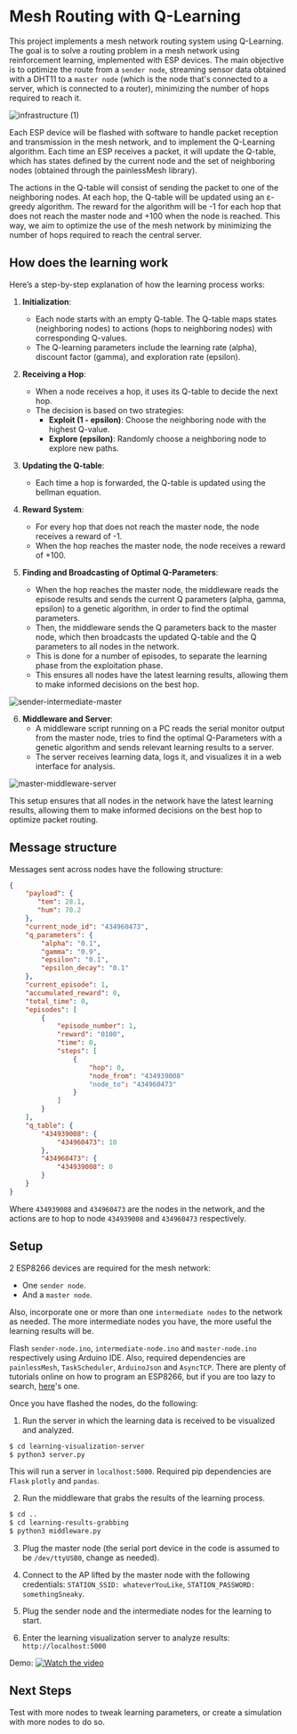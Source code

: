 # Mesh Routing with Q-Learning

This project implements a mesh network routing system using Q-Learning. The goal is to solve a routing problem in a mesh network using reinforcement learning, implemented with ESP devices. The main objective is to optimize the route from a `sender node`, streaming sensor data obtained with a DHT11 to a `master node` (which is the node that's connected to a server, which is connected to a router), minimizing the number of hops required to reach it.

![infrastructure (1)](https://github.com/user-attachments/assets/3d4fac86-66f3-4d0a-aa06-6f3a00470c4f)

Each ESP device will be flashed with software to handle packet reception and transmission in the mesh network, and to implement the Q-Learning algorithm. Each time an ESP receives a packet, it will update the Q-table, which has states defined by the current node and the set of neighboring nodes (obtained through the painlessMesh library).

The actions in the Q-table will consist of sending the packet to one of the neighboring nodes. At each hop, the Q-table will be updated using an ε-greedy algorithm. The reward for the algorithm will be -1 for each hop that does not reach the master node and +100 when the node is reached. This way, we aim to optimize the use of the mesh network by minimizing the number of hops required to reach the central server.

## How does the learning work

Here’s a step-by-step explanation of how the learning process works:

1. **Initialization**: 
   - Each node starts with an empty Q-table. The Q-table maps states (neighboring nodes) to actions (hops to neighboring nodes) with corresponding Q-values.
   - The Q-learning parameters include the learning rate (alpha), discount factor (gamma), and exploration rate (epsilon).

2. **Receiving a Hop**: 
   - When a node receives a hop, it uses its Q-table to decide the next hop.
   - The decision is based on two strategies:
     - **Exploit (1 - epsilon)**: Choose the neighboring node with the highest Q-value.
     - **Explore (epsilon)**: Randomly choose a neighboring node to explore new paths.

3. **Updating the Q-table**: 
   - Each time a hop is forwarded, the Q-table is updated using the bellman equation.

4. **Reward System**: 
   - For every hop that does not reach the master node, the node receives a reward of -1.
   - When the hop reaches the master node, the node receives a reward of +100.

5. **Finding and Broadcasting of Optimal Q-Parameters**:
   - When the hop reaches the master node, the middleware reads the episode results and sends the current Q parameters (alpha, gamma, epsilon) to a genetic algorithm, in order to find the optimal parameters.
   - Then, the middleware sends the Q parameters back to the master node, which then broadcasts the updated Q-table and the Q parameters to all nodes in the network.
   - This is done for a number of episodes, to separate the learning phase from the exploitation phase.
   - This ensures all nodes have the latest learning results, allowing them to make informed decisions on the best hop.

![sender-intermediate-master](https://github.com/user-attachments/assets/af65e433-a2b9-45f8-bbc7-f9211c1d41ca)

6. **Middleware and Server**:
   - A middleware script running on a PC reads the serial monitor output from the master node, tries to find the optimal Q-Parameters with a genetic algorithm and sends relevant learning results to a server.
   - The server receives learning data, logs it, and visualizes it in a web interface for analysis.

![master-middleware-server](https://github.com/user-attachments/assets/2738826d-d479-40a9-b36d-fa9a73e2d3a7)

This setup ensures that all nodes in the network have the latest learning results, allowing them to make informed decisions on the best hop to optimize packet routing.

## Message structure

Messages sent across nodes have the following structure:

```json
{
    "payload": {
       "tem": 28.1,
       "hum": 70.2
    },
    "current_node_id": "434960473",
    "q_parameters": {
        "alpha": "0.1",
        "gamma": "0.9",
        "epsilon": "0.1",
        "epsilon_decay": "0.1"
    },
    "current_episode": 1,
    "accumulated_reward": 0,
    "total_time": 0,
    "episodes": [
        {
            "episode_number": 1,
            "reward": "0100",
            "time": 0,
            "steps": [
                {
                    "hop": 0,
                    "node_from": "434939008"
                    "node_to": "434960473"
                }
            ]
        }
    ],
    "q_table": {
        "434939008": {
            "434960473": 10
        },
        "434960473": {
            "434939008": 0
        }
    }
}
```

Where `434939008` and `434960473` are the nodes in the network, and the actions are to hop to node `434939008` and `434960473` respectively.

## Setup

2 ESP8266 devices are required for the mesh network:
 - One `sender node`.
 - And a `master node`.

Also, incorporate one or more than one `intermediate nodes` to the network as needed. The more intermediate nodes you have, the more useful the learning results will be.

Flash `sender-node.ino`, `intermediate-node.ino` and `master-node.ino` respectively using Arduino IDE. Also, required dependencies are `painlessMesh`, `TaskScheduler`, `ArduinoJson` and `AsyncTCP`.
There are plenty of tutorials online on how to program an ESP8266, but if you are too lazy to search, [here](https://www.youtube.com/watch?v=lQm3YKkXPNc)'s one.

Once you have flashed the nodes, do the following:

1. Run the server in which the learning data is received to be visualized and analyzed.
```bash
$ cd learning-visualization-server
$ python3 server.py
```
This will run a server in `localhost:5000`. Required pip dependencies are `Flask` `plotly` and `pandas`.

2. Run the middleware that grabs the results of the learning process.
```bash
$ cd ..
$ cd learning-results-grabbing
$ python3 middleware.py
```

3. Plug the master node (the serial port device in the code is assumed to be `/dev/ttyUSB0`, change as needed).

4. Connect to the AP lifted by the master node with the following credentials: `STATION_SSID: whateverYouLike`, `STATION_PASSWORD: somethingSneaky`.

5. Plug the sender node and the intermediate nodes for the learning to start.

6. Enter the learning visualization server to analyze results: `http://localhost:5000`

Demo:
[![Watch the video](https://raw.githubusercontent.com/FrancoBre/q-mesh-routing/master/assets/thumbnail.jpeg)](https://youtu.be/WYOyJp7k9bQ)


## Next Steps

Test with more nodes to tweak learning parameters, or create a simulation with more nodes to do so.
